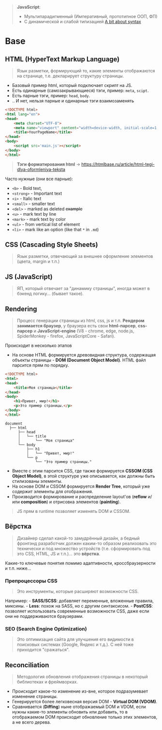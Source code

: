 > **JavaScript**:
> - Мультипарадигменный (Императивный, прототипное ООП, ФП)
> - С динамической и слабой типизацией
> [A bit about syntax](syntax.md)
# Base
## HTML (HyperText Markup Language)
> Язык разметки, формирующий то, какие элементы отображаются на странице, т.е. декларирует структуру страницы.
* Базовый пример html, который подключает скрипт на JS. 
* Есть одинарные (самозакрывающиеся) тэги, пример: `meta`, `scipt`.
* Есть парные тэги, пример: `head`, `body`.
* .. И нет, нельзя парные и одинарные тэги взаимозаменять
```html
<!DOCTYPE html>
<html lang="en">
<head>
    <meta charset="UTF-8">
    <meta name="viewport" content="width=device-width, initial-scale=1.0">
    <title>YourPageName</title>
</head>
<body>
    <script src='main.js'></script>
</body>
</html>
```
> **Тэги форматирования html** -> https://htmlbase.ru/article/html-tegi-dlya-oformleniya-teksta

Часто нужные (они все парные):
* `<b>` - Bold text,
* `<strong>` - Important text
* `<i>` - Italic text
* `<small>` - smaller text
* `<del>`  - marked as deleted ~~example~~
* `<u>` - mark text by line
* `<mark>` - mark text by color
* `<ul>` - from vertical list of element
* `<li>` - mark like an option (like that `*` in `.md`)
## CSS (Cascading Style Sheets) 
> Язык разметки, отвечающий за внешнее оформление элементов (цвета, margin и т.п.)
## JS (JavaScript)
> ЯП, который отвечает за "динамику страницы", иногда может в бэкенд логику... (бывает такое).

## Rendering
> Процесс генерации страницы из html, css, js и т.п. 
> **Рендером занимается браузер**, у браузера есть свои **html-парсер**, **css-парсер** и **JavaScript-engine** (V8 - chrome, edge, node.js, SpiderMonkey - firefox, JavaScriptCore - Safari).

Происходит в несколько этапов
* На основе HTML формируется древовидная структура, содержащая объекты страницы - **DOM (Document Object Model)**. HTML файл парсится прям по порядку.
```html
<!DOCTYPE html>
<html>
<head>
    <title>Моя страница</title>
</head>
<body>
    <h1>Привет, мир!</h1>
    <p>Это пример страницы.</p>
</body>
</html>
```
```
document
  ├── html
      ├── head
      │   └── title
      │       └── "Моя страница"
      └── body
          ├── h1
          │   └── "Привет, мир!"
          └── p
              └── "Это пример страницы."
```
* Вместе с этим парсится CSS, где также формируется **CSSOM (CSS Object Model)**, в этой структуре уже описывается, как должны быть стилизованы элементы.
* На основе DOM и CSSOM формируется **Render Tree**, который уже содержит элементы для отображения. 
* Производится формирование и распределение layout'ов (**reflow** и/или **composition**) и отрисовка элементов (**painting**).

> JS прям в runtime позволяет изменять DOM и CSSOM.

## Вёрстка
> Дизайнер сделал какой-то замудрённый дизайн, а бедный фронтэнд разработчик должен каким-то образом реализовать это технически и под множество устройств (т.е. сформировать под это CSS, HTML, JS и т.п.)... это **вёрстка**.

Какие-то ключевые понятия помимо адаптивности, кроссбраузерности и т.п. ниже...
### Препроцессоры CSS
> Это инструменты, которые расширяют возможности CSS. 

Например:
    - **SASS/SCSS**: добавляет переменные, вложенные правила, миксины.
    - **Less**: похож на SASS, но с другим синтаксисом.
    - **PostCSS**: позволяет использовать современные возможности CSS, даже если они не поддерживаются браузерами.

### SEO (Search Engine Optimization)
> Это оптимизация сайта для улучшения его видимости в поисковых системах (Google, Яндекс и т.д.). С ней тоже приходится "сражаться".

## Reconciliation
> Методология обновления отображения страницы в некоторый библиотеках и фреймворках.

* Происходит какое-то изменение из-вне, которое подразумевает изменение страницы.
* Генерируется более легковесная версия DOM - **Virtual DOM (VDOM)**.
* Сравнивается (**Diffing**) ныне отображаемый DOM и VDOM, если нужны какие-то элементы обновить или добавить, то в отображаемом DOM происходит обновление только этих элементов, а не всего дерева.

